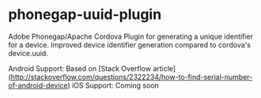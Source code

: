 phonegap-uuid-plugin
====================

Adobe Phonegap/Apache Cordova Plugin for generating a unique identifier for a device. Improved device identifier generation compared to cordova's device.uuid.

Android Support: Based on [Stack Overflow article] (http://stackoverflow.com/questions/2322234/how-to-find-serial-number-of-android-device)
iOS Support: Coming soon
